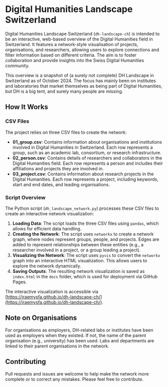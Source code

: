 # Digital Humanities Landscape Switzerland

Digital Humanities Landscape Switzerland (`dh-landscape-ch`) is intended to be an interactive, web-based overview of the Digital Humanities field in Switzerland. It features a network-style visualisation of projects, organisations, and researchers, allowing users to explore connections and filter information based on different criteria. The aim is to foster collaboration and provide insights into the Swiss Digital Humanities community.

This overview is a snapshot of (a surely not complete) DH Landscape in Switzerland as of October 2024. The focus has mainly been on institutes and laboratories that market themselves as being part of Digital Humanities, but DH is a big tent, and surely many people are missing.

## How It Works

### CSV Files
The project relies on three CSV files to create the network:
- **01_group.csv**: Contains information about organisations and institutions involved in Digital Humanities in Switzerland. Each row represents a group, such as an academic lab, consortium, or research infrastructure.
- **02_person.csv**: Contains details of researchers and collaborators in the Digital Humanities field. Each row represents a person and includes their affiliations and projects they are involved in.
- **03_project.csv**: Contains information about research projects in the Digital Humanities. Each row represents a project, including keywords, start and end dates, and leading organisations.

### Script Overview
The Python script (`dh_landscape_network.py`) processes these CSV files to create an interactive network visualization:
1. **Loading Data**: The script loads the three CSV files using `pandas`, which allows for efficient data handling.
2. **Creating the Network**: The script uses `networkx` to create a network graph, where nodes represent groups, people, and projects. Edges are added to represent relationships between these entities (e.g., a researcher involved in a project, or a group leading a project).
3. **Visualizing the Network**: The script uses `pyvis` to convert the `networkx` graph into an interactive HTML visualization. This allows users to explore the network dynamically.
4. **Saving Outputs**: The resulting network visualization is saved as `index.html` in the `docs` folder, which is used for deployment via GitHub Pages.

The interactive visualization is accessible via [https://jraemysfa.github.io/dh-landscape-ch/](https://jraemysfa.github.io/dh-landscape-ch/).

## Note on Organisations
For organisations as employers, DH-related labs or institutes have been used as employers when they existed. If not, the name of the parent organisation (e.g., university) has been used. Labs and departments are linked to their parent organisations in the network.

## Contributing
Pull requests and issues are welcome to help make the network more complete or to correct any mistakes. Please feel free to contribute.
